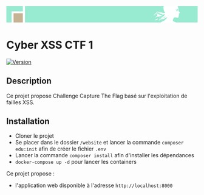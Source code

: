 ![separe](https://github.com/studoo-app/.github/blob/main/profile/studoo-banner-logo.png)
# Cyber XSS CTF 1
[![Version](https://img.shields.io/badge/Version-1.0.0-blue)]()

## Description
Ce projet propose Challenge Capture The Flag basé sur l'exploitation de failles XSS.

## Installation
- Cloner le projet
- Se placer dans le dossier `/website` et lancer la commande `composer edu:init` afin de créer le fichier `.env`
- Lancer la commande `composer install` afin d'installer les dépendances
- `docker-compose up -d` pour lancer les containers

Ce projet propose :
- l'application web disponible à l'adresse `http://localhost:8000`
